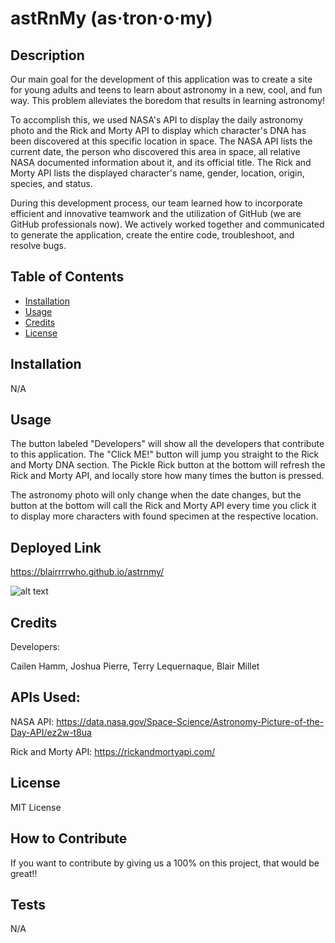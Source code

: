 # astRnMy (as·tron·o·my)

## Description

Our main goal for the development of this application was to create a site for young adults and teens to learn about astronomy in a new, cool, and fun way. This problem alleviates the boredom that results in learning astronomy!

To accomplish this, we used NASA's API to display the daily astronomy photo and the Rick and Morty API to display which character's DNA has been discovered at this specific location in space. 
The NASA API lists the current date, the person who discovered this area in space, all relative NASA documented information about it, and its official title. 
The Rick and Morty API lists the displayed character's name, gender, location, origin, species, and status.

During this development process, our team learned how to incorporate efficient and innovative teamwork and the utilization of GitHub (we are GitHub professionals now). We actively worked together and communicated to generate the application, create the entire code, troubleshoot, and resolve bugs. 

## Table of Contents 
- [Installation](#installation)
- [Usage](#usage)
- [Credits](#credits)
- [License](#license)

## Installation

N/A

## Usage

The button labeled "Developers" will show all the developers that contribute to this application.
The "Click ME!" button will jump you straight to the Rick and Morty DNA section.
The Pickle Rick button at the bottom will refresh the Rick and Morty API, and locally store how many times the button is pressed.

The astronomy photo will only change when the date changes, but the button at the bottom will call the Rick and Morty API every time you click it to display more characters with found specimen at the respective location. 

## Deployed Link
https://blairrrrwho.github.io/astrnmy/ 

![alt text](./assets/images/astRnMy.png)

## Credits
Developers:

Cailen Hamm, Joshua Pierre, Terry Lequernaque, Blair Millet


## APIs Used: 
NASA API: https://data.nasa.gov/Space-Science/Astronomy-Picture-of-the-Day-API/ez2w-t8ua 

Rick and Morty API: https://rickandmortyapi.com/ 

## License

MIT License 

## How to Contribute

If you want to contribute by giving us a 100% on this project, that would be great!!

## Tests

N/A